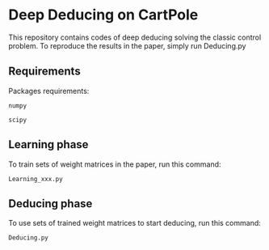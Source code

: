 # Deep Deducing on CartPole

This repository contains codes of deep deducing solving the classic control problem.
To reproduce the results in the paper, simply run Deducing.py


## Requirements

Packages requirements:

```
numpy
```


```
scipy
```

## Learning phase
To train sets of weight matrices in the paper, run this command:

```
Learning_xxx.py            
```


## Deducing phase
To use sets of trained weight matrices to start deducing, run this command:

```
Deducing.py              
```
